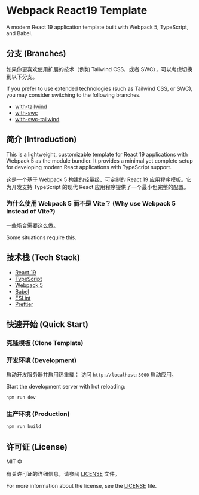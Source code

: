 # Webpack React19 Template

A modern React 19 application template built with Webpack 5, TypeScript, and Babel.

## 分支 (Branches)
如果你更喜欢使用扩展的技术（例如 Tailwind CSS，或者 SWC），可以考虑切换到以下分支。

If you prefer to use extended technologies (such as Tailwind CSS, or SWC), you may consider switching to the following branches.

- [with-tailwind](https://github.com/narukeu/webpack-react-template/tree/with-tailwind)
- [with-swc](https://github.com/narukeu/webpack-react-template/tree/with-swc)
- [with-swc-tailwind](https://github.com/narukeu/webpack-react-template/tree/with-swc-tailwind)

## 简介 (Introduction)

This is a lightweight, customizable template for React 19 applications with Webpack 5 as the module bundler. It provides a minimal yet complete setup for developing modern React applications with TypeScript support.

这是一个基于 Webpack 5 构建的轻量级、可定制的 React 19 应用程序模板。它为开发支持 TypeScript 的现代 React 应用程序提供了一个最小但完整的配置。

### 为什么使用 Webpack 5 而不是 Vite？ (Why use Webpack 5 instead of Vite?)

一些场合需要这么做。

Some situations require this.

## 技术栈 (Tech Stack)

- [React 19](https://reactjs.org/)
- [TypeScript](https://www.typescriptlang.org/)
- [Webpack 5](https://webpack.js.org/)
- [Babel](https://babeljs.io/)
- [ESLint](https://eslint.org/)
- [Prettier](https://prettier.io/)

## 快速开始 (Quick Start)

### 克隆模板 (Clone Template)

### 开发环境 (Development)

启动开发服务器并启用热重载：
访问 `http://localhost:3000` 启动应用。

Start the development server with hot reloading:

```bash
npm run dev
```

### 生产环境 (Production)

```bash
npm run build
```

## 许可证 (License)

MIT ©

有关许可证的详细信息，请参阅 [LICENSE](LICENSE) 文件。

For more information about the license, see the [LICENSE](LICENSE) file.
